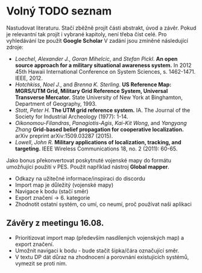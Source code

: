 # Volný TODO seznam
Nastudovat literaturu. Stačí zběžně projít části abstrakt, úvod a závěr. Pokud je relevantní tak projít i vybrané kapitoly, není třeba číst celé. Pro vyhledávání lze použít __Google Scholar__ V zadání jsou zmíněné následující zdroje:
- _Loechel_, _Alexander J._, _Goran Mihelcic_, and _Stefan Pickl_. __An open source approach for a military situational awareness system.__ In 2012 45th Hawaii International Conference on System Sciences, s. 1462-1471. IEEE, 2012.
- _Hotchkiss_, _Noel J._, and _Brenna K. Sterling_. __US Reference Map: MGRS/UTM Grid, Military Grid Reference System, Universal Transverse Mercator.__ State University of New York at Binghamton, Department of Geography, 1993.
- _Stott_, _Peter H._ __The UTM grid reference system.__ IA. The Journal of the Society for Industrial Archeology (1977): 1-14.
- _Oikonomou-Filandras_, _Panagiotis-Agis_, _Kai-Kit Wong_, and _Yangyang Zhang_ __Grid-based belief propagation for cooperative localization.__ arXiv preprint arXiv:1509.03287 (2015).
- _Lowell_, _John R._ __Military applications of localization, tracking, and targeting.__ IEEE Wireless Communications 18, no. 2 (2011): 60-65.

Jako bonus překonvertovat poskytnuté vojenské mapy do formátu umožňující použití v PES. Použít například nástroj __Global mapper__. 

- Odkazy na užitečné informace/inspiraci do discordu
- Import map je důležitý (vojenské mapy)
- Navigace k bodu (stačí směr)
- Export značení -> 6. kategorie
- Zhodnotit ostatní systém, co umí, co neumí, proč používat naši aplikaci

## Závěry z meetingu 16.08.
- Prioritizovat import map (především nasdílených vojenských map) a export značení.
- Umožnit navigaci k bodu - bude stačit šipka/čára označující směr.
- V textu DP dát důraz na zhodnocení a porovnání existujících systémů, vymezit se proti nim.
